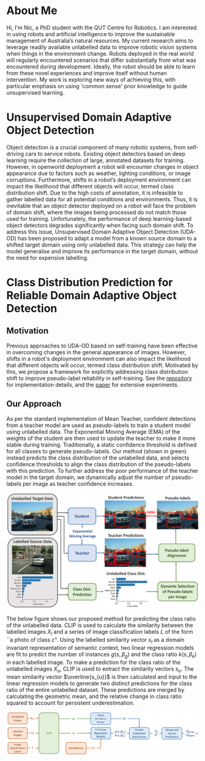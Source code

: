 # About Me
Hi, I'm Nic, a PhD student with the QUT Centre for Robotics. I am interested in using robots and artificial intelligence to improve the sustainable management of Australia’s natural resources. My current research aims to leverage readily available unlabelled data to improve robotic vision systems when things in the environment change. Robots deployed in the real world will regularly encountered scenarios that differ substantially from what was encountered during development. Ideally, the robot should be able to learn from these novel experiences and improve itself without human intervention. My work is exploring new ways of achieving this, with particular emphasis on using 'common sense' prior knowledge to guide unsupervised learning.

# Unsupervised Domain Adaptive Object Detection
Object detection is a crucial component of many robotic systems, from self-driving cars to service robots. Existing object detectors based on deep learning require the collection of large, annotated datasets for training. However, in openworld deployment a robot will encounter changes in object appearance due to factors such as weather, lighting conditions, or image corruptions. Furthermore, shifts in a robot’s deployment environment can impact the likelihood that different objects will occur, termed class distribution shift. Due to the high costs of annotation, it is infeasible to gather labelled data for all potential conditions and environments. Thus, it is inevitable that an object detector deployed on a robot will face the problem of domain shift, where the images being processed do not match those used for training.
Unfortunately, the performance of deep learning-based object detectors degrades significantly when facing such domain shift. To address this issue, Unsupervised Domain Adaptive Object Detection (UDA-OD) has been proposed to adapt a model from a known source domain to a shifted target domain using only unlabelled data. This strategy can help the model generalise and improve its performance in the target domain, without the need for expensive labelling.

# Class Distribution Prediction for Reliable Domain Adaptive Object Detection

## Motivation

Previous approaches to UDA-OD based on self-training have been effective in overcoming changes in the general appearance of images. However, shifts in a robot's deployment environment can also impact the likelihood that different objects will occur, termed class distribution shift. Motivated by this, we propose a framework for explicitly addressing class distribution shift to improve pseudo-label reliability in self-training. See the [repository](https://github.com/nhcha6/ClassDistributionPrediction) for implementation details, and the [paper](https://arxiv.org/pdf/2302.06039.pdf) for extensive experiments. 

## Our Approach

As per the standard implementation of Mean Teacher, confident detections from a teacher model are used as pseudo-labels to train a student model using unlabelled data. The Exponential Moving Average (EMA) of the weights of the student are then used to update the teacher to make it more stable during training. Traditionally, a static confidence threshold is defined for all classes to generate pseudo-labels. Our method (shown in green) instead predicts the class distribution of the unlabelled data, and selects confidence thresholds to align the class distribution of the pseudo-labels with this prediction. To further address the poor performance of the teacher model in the target domain, we dynamically adjust the number of pseudo-labels per image as teacher confidence increases.

![](hook_figure_1.7.png)

The below figure shows our proposed method for predicting the class ratio of the unlabelled data. CLIP is used to calculate the similarity between the labelled images $X_{l}$ and a series of image classification labels $L$ of the form ``a photo of class $c$". Using the labelled similarity vector $s_{l}$ as a domain invariant representation of semantic context, two linear regression models are fit to predict the number of instances $g(s, \beta_{g})$ and the class ratio $k(s, \beta_{k})$ in each labelled image. To make a prediction for the class ratio of the unlabelled images $X_{u}$, CLIP is used to extract the similarity vectors $s_{u}$. The mean similarity vector $\overline{s_{u}}$ is then calculated and input to the linear regression models to generate two distinct predictions for the class ratio of the entire unlabelled dataset. These predictions are merged by calculating the geometric mean, and the relative change in class ratio squared to account for persistent underestimation.

![](class_ratio_prediction_1.4.PNG)

<!--
**nhcha6/nhcha6** is a ✨ _special_ ✨ repository because its `README.md` (this file) appears on your GitHub profile.

Here are some ideas to get you started:

- 🔭 I’m currently working on ...
- 🌱 I’m currently learning ...
- 👯 I’m looking to collaborate on ...
- 🤔 I’m looking for help with ...
- 💬 Ask me about ...
- 📫 How to reach me: ...
- 😄 Pronouns: ...
- ⚡ Fun fact: ...
-->
